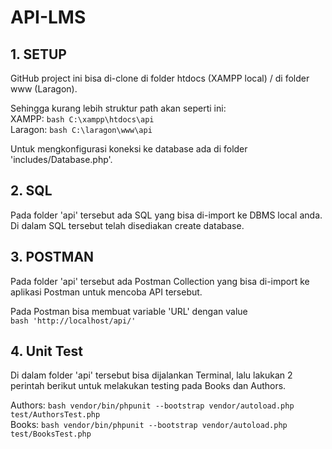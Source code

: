 # API-LMS

## 1. SETUP

GitHub project ini bisa di-clone di folder htdocs (XAMPP local) / di folder www (Laragon).

Sehingga kurang lebih struktur path akan seperti ini:  
XAMPP: `bash C:\xampp\htdocs\api `  
Laragon: `bash C:\laragon\www\api `

Untuk mengkonfigurasi koneksi ke database ada di folder 'includes/Database.php'.

## 2. SQL

Pada folder 'api' tersebut ada SQL yang bisa di-import ke DBMS local anda. Di dalam SQL tersebut telah disediakan create database.

## 3. POSTMAN

Pada folder 'api' tersebut ada Postman Collection yang bisa di-import ke aplikasi Postman untuk mencoba API tersebut.

Pada Postman bisa membuat variable 'URL' dengan value  
`bash 'http://localhost/api/' `

## 4. Unit Test

Di dalam folder 'api' tersebut bisa dijalankan Terminal, lalu lakukan 2 perintah berikut untuk melakukan testing pada Books dan Authors.

Authors: `bash vendor/bin/phpunit --bootstrap vendor/autoload.php test/AuthorsTest.php `  
Books: `bash vendor/bin/phpunit --bootstrap vendor/autoload.php test/BooksTest.php `
